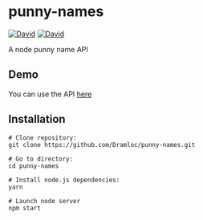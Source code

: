 # punny-names

[![David](https://img.shields.io/david/Dramloc/punny-names.svg)](https://github.com/Dramloc/punny-names/blob/master/package.json)
[![David](https://img.shields.io/david/dev/Dramloc/punny-names.svg)](https://github.com/Dramloc/punny-names/blob/master/package.json)

A node punny name API

## Demo

You can use the API [here](https://punny-names.herokuapp.com)

## Installation
```shell
# Clone repository:
git clone https://github.com/Dramloc/punny-names.git

# Go to directory:
cd punny-names

# Install node.js dependencies:
yarn

# Launch node server
npm start
```